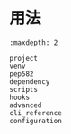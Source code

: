 # 用法

```{toctree}
:maxdepth: 2

project
venv
pep582
dependency
scripts
hooks
advanced
cli_reference
configuration
```
